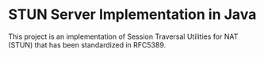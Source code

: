 STUN Server Implementation in Java
==================================

This project is an implementation of Session Traversal Utilities for NAT (STUN) that has been standardized in RFC5389.